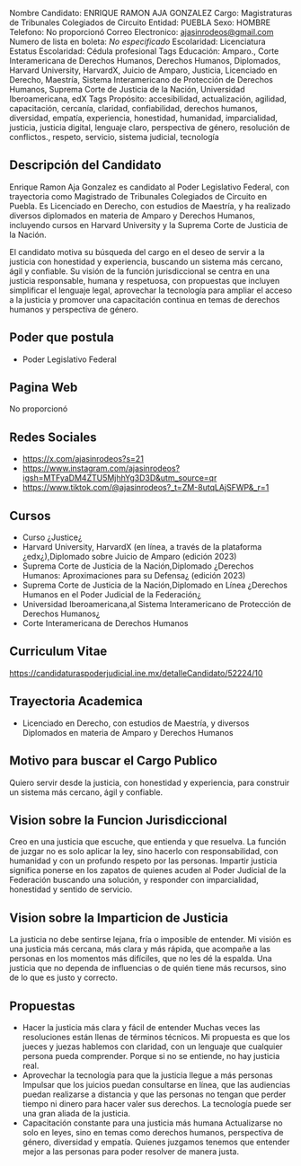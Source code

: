 Nombre Candidato: ENRIQUE RAMON AJA GONZALEZ
Cargo: Magistraturas de Tribunales Colegiados de Circuito
Entidad: PUEBLA
Sexo: HOMBRE
Telefono: No proporcionó
Correo Electronico: ajasinrodeos@gmail.com
Numero de lista en boleta: *No especificado*
Escolaridad: Licenciatura
Estatus Escolaridad: Cédula profesional
Tags Educación: Amparo., Corte Interamericana de Derechos Humanos, Derechos Humanos, Diplomados, Harvard University, HarvardX, Juicio de Amparo, Justicia, Licenciado en Derecho, Maestría, Sistema Interamericano de Protección de Derechos Humanos, Suprema Corte de Justicia de la Nación, Universidad Iberoamericana, edX
Tags Propósito: accesibilidad, actualización, agilidad, capacitación, cercanía, claridad, confiabilidad, derechos humanos, diversidad, empatía, experiencia, honestidad, humanidad, imparcialidad, justicia, justicia digital, lenguaje claro, perspectiva de género, resolución de conflictos., respeto, servicio, sistema judicial, tecnología


## Descripción del Candidato 

Enrique Ramon Aja Gonzalez es candidato al Poder Legislativo Federal, con trayectoria como Magistrado de Tribunales Colegiados de Circuito en Puebla. Es Licenciado en Derecho, con estudios de Maestría, y ha realizado diversos diplomados en materia de Amparo y Derechos Humanos, incluyendo cursos en Harvard University y la Suprema Corte de Justicia de la Nación.

El candidato motiva su búsqueda del cargo en el deseo de servir a la justicia con honestidad y experiencia, buscando un sistema más cercano, ágil y confiable. Su visión de la función jurisdiccional se centra en una justicia responsable, humana y respetuosa, con propuestas que incluyen simplificar el lenguaje legal, aprovechar la tecnología para ampliar el acceso a la justicia y promover una capacitación continua en temas de derechos humanos y perspectiva de género.


## Poder que postula

- Poder Legislativo Federal


## Pagina Web

No proporcionó


## Redes Sociales

- https://x.com/ajasinrodeos?s=21
- https://www.instagram.com/ajasinrodeos?igsh=MTFyaDM4ZTU5MjhhYg3D3D&utm_source=qr
- https://www.tiktok.com/@ajasinrodeos?_t=ZM-8utqLAjSFWP&_r=1


## Cursos

- Curso ¿Justice¿
- Harvard University,  HarvardX (en línea, a través de la plataforma ¿edx¿),Diplomado sobre Juicio de Amparo (edición 2023)
- Suprema Corte de Justicia de la Nación,Diplomado ¿Derechos Humanos: Aproximaciones para su Defensa¿ (edición 2023)
- Suprema Corte de Justicia de la Nación,Diplomado en Línea ¿Derechos Humanos en el Poder Judicial de la Federación¿
- Universidad Iberoamericana,al Sistema Interamericano de Protección de Derechos Humanos¿
- Corte Interamericana de Derechos Humanos


## Curriculum Vitae

https://candidaturaspoderjudicial.ine.mx/detalleCandidato/52224/10


## Trayectoria Academica

- Licenciado en Derecho, con estudios de Maestría, y diversos Diplomados en materia de Amparo y Derechos Humanos


## Motivo para buscar el Cargo Publico

Quiero servir desde la justicia, con honestidad y experiencia, para construir un sistema más cercano, ágil y confiable.


## Vision sobre la Funcion Jurisdiccional

Creo en una justicia que escuche, que entienda y que resuelva. La función de juzgar no es solo aplicar la ley, sino hacerlo con responsabilidad, con humanidad y con un profundo respeto por las personas. Impartir justicia significa ponerse en los zapatos de quienes acuden al Poder Judicial de la Federación buscando una solución, y responder con imparcialidad, honestidad y sentido de servicio.


## Vision sobre la Imparticion de Justicia

La justicia no debe sentirse lejana, fría o imposible de entender. Mi visión es una justicia más cercana, más clara y más rápida, que acompañe a las personas en los momentos más difíciles, que no les dé la espalda. Una justicia que no dependa de influencias o de quién tiene más recursos, sino de lo que es justo y correcto.


## Propuestas

- Hacer la justicia más clara y fácil de entender Muchas veces las resoluciones están llenas de términos técnicos. Mi propuesta es que los jueces y juezas hablemos con claridad, con un lenguaje que cualquier persona pueda comprender. Porque si no se entiende, no hay justicia real.
- Aprovechar la tecnología para que la justicia llegue a más personas Impulsar que los juicios puedan consultarse en línea, que las audiencias puedan realizarse a distancia y que las personas no tengan que perder tiempo ni dinero para hacer valer sus derechos. La tecnología puede ser una gran aliada de la justicia.
- Capacitación constante para una justicia más humana Actualizarse no solo en leyes, sino en temas como derechos humanos, perspectiva de género, diversidad y empatía. Quienes juzgamos tenemos que entender mejor a las personas para poder resolver de manera justa.

